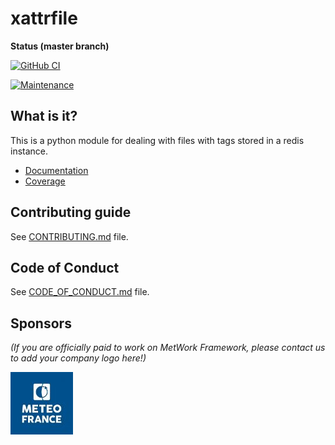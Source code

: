 # xattrfile

[//]: # (automatically generated from https://github.com/metwork-framework/resources/blob/master/cookiecutter/_%7B%7Bcookiecutter.repo%7D%7D/README.md)

**Status (master branch)**





[![GitHub CI](https://github.com/metwork-framework/xattrfile/workflows/CI/badge.svg)](https://github.com/metwork-framework/xattrfile/actions?query=workflow%3ACI)

[![Maintenance](https://github.com/metwork-framework/resources/blob/master/badges/maintained.svg)]()


[//]: # (TABLE_OF_CONTENTS_PLACEHOLDER)

## What is it?

This is a python module for dealing with files with tags stored in a redis instance.

- [Documentation](https://metwork-framework.org/pub/misc/xattrfile/doc/)
- [Coverage](https://metwork-framework.org/pub/misc/xattrfile/coverage/)











## Contributing guide

See [CONTRIBUTING.md](CONTRIBUTING.md) file.



## Code of Conduct

See [CODE_OF_CONDUCT.md](CODE_OF_CONDUCT.md) file.



## Sponsors

*(If you are officially paid to work on MetWork Framework, please contact us to add your company logo here!)*

[![logo](https://raw.githubusercontent.com/metwork-framework/resources/master/sponsors/meteofrance-small.jpeg)](http://www.meteofrance.com)
